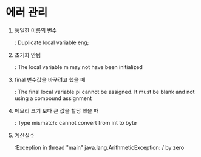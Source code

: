 # 에러 관리

1. 동일한 이름의 변수
   
   : Duplicate local variable eng;

2. 초기화 안됨
   
   : The local variable m may not have been initialized

3. final 변수값을 바꾸려고 했을 때
   
   : The final local variable pi cannot be assigned. It must be blank and not using a compound assignment

4. 메모리 크기 보다 큰 값을 할당 했을 때
   
   : Type mismatch: cannot convert from int to byte

5. 계산실수 
   
   :Exception in thread "main" java.lang.ArithmeticException: / by zero
   
   
